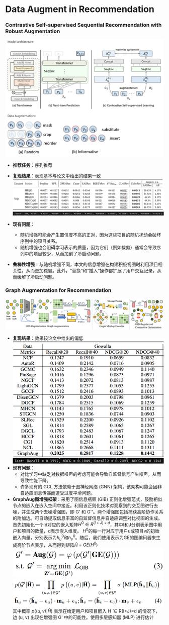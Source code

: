 # Data Augment in Recommendation

### Contrastive Self-supervised Sequential Recommendation with Robust Augmentation
![alt text](image/image.png)

- **推荐任务**：序列推荐
- **复现结果**：表现基本与论文中给出的结果一致
![alt text](image/image-1.png)
![alt text](image/image-2.png)
![alt text](image/image-3.png)

- **现有问题**：
  - 随机增强可能会产生置信度不高的正对，因为这些项目的随机扰动会破坏序列中的项目关系。
  - 随机增强也会阻碍学习表示的质量，因为它们（例如裁剪）通常会导致序列中的项目较少，从而加剧了冷启动问题。
- **鲁棒性增强**：与随机增强不同，本文的信息增强在构建积极视图时利用项目相关性，从而更加稳健。此外，“替换”和“插入”操作都扩展了用户交互记录，从而缓解了冷启动问题。

### Graph Augmentation for Recommendation
![alt text](image/image-4.png)

- **复现结果**：效果较论文中给出的偏低
  ![alt text](image/image-7.png)
  ![alt text](image/image-5.png)
- **现有问题**：
  - 对比学习中缺乏对数据噪声的考虑可能会导致自监督信号产生噪声，从而导致性能下降。
  - 许多现有的 GCL 方法依赖于图神经网络 (GNN) 架构，该架构可能会因非自适应消息传递而遭受过度平滑问题。
- **GraphAug图增强框架**：采用了图信息瓶颈 (GIB) 正则化增强范式，鼓励相似节点的嵌入在嵌入空间中接近。利用该正则化技术对观察到的交互图进行去噪，并生成两个去噪增强图，即 G' 和 G''。两个增强图包括捕获高阶协作关系的附加边。可自动提取信息丰富的自监督信息并自适应调整对比视图的生成。
  首先初始化一个id对应的嵌入矩阵$H^{0}\in R^{(I+J)\times d}$，其中I和J分别表示图中用户和项目的数量，d表示嵌入维度。 $H^{0}$的每一行对应于用户u或项目v的初始嵌入向量，分别表示为$h^{0}_{u}$和$h^{0}_{v}$。随后，我们使用表示为GE的图编码器来生成高阶节点表示，从而得到矩阵$\hat{H}$ = $GE(H^{0})$
![alt text](image/image-8.png)
![alt text](image/image-6.png)
其中概率 $p((u, v)|\hat{H})$ 表示在给定用户和项目嵌入 H ̄ ∈ R(I+J)×d 的情况下，边 (u, v) 出现在增强图 G' 中的可能性。使用多层感知器 (MLP) 进行估计
